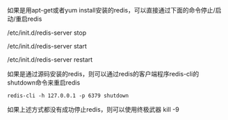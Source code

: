 如果是用apt-get或者yum install安装的redis，可以直接通过下面的命令停止/启动/重启redis

/etc/init.d/redis-server stop

/etc/init.d/redis-server start

/etc/init.d/redis-server restart

如果是通过源码安装的redis，则可以通过redis的客户端程序redis-cli的shutdown命令来重启redis



```shell
redis-cli -h 127.0.0.1 -p 6379 shutdown
```

如果上述方式都没有成功停止redis，则可以使用终极武器 kill -9

